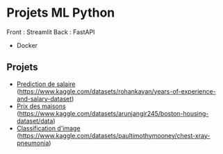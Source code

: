 # Projets ML Python

Front : Streamlit
Back : FastAPI
+ Docker

## Projets

- [Prediction de salaire](./salary_pred/) (https://www.kaggle.com/datasets/rohankayan/years-of-experience-and-salary-dataset)
- [Prix des maisons](./house_price/) (https://www.kaggle.com/datasets/arunjangir245/boston-housing-dataset/data)
- [Classification d'image](./image_classification/) (https://www.kaggle.com/datasets/paultimothymooney/chest-xray-pneumonia)


